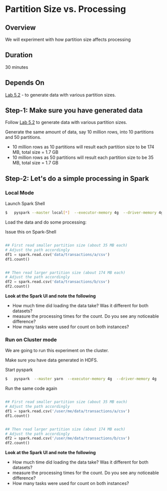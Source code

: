 <link rel='stylesheet' href='../assets/css/main.css'/>

# Partition Size vs. Processing

## Overview

We will experiment with how partition size affects processing

## Duration

30 minutes

## Depends On

[Lab 5.2](5-2_generate-data.md) - to generate data with various partition sizes.

## Step-1: Make sure you have generated data

Follow [Lab 5.2](5-2_generate-data.md) to generate data with various partition sizes.

Generate the same amount of data, say 10 million rows, into 10 partitions and 50 partitions.

- 10 million rows as 10 partitions will result each partition size to be 174 MB,    total size = 1.7 GB
- 10 million rows as 50 partitions will result each partition size to be 35 MB,    total size = 1.7 GB

## Step-2: Let's do a simple processing in Spark

### Local Mode

Launch Spark Shell

```bash
$   pyspark --master local[*]  --executor-memory 4g  --driver-memory 4g

```

Load the data and do some processing:

Issue this on Spark-Shell

```python

## First read smaller partition size (about 35 MB each)
# Adjust the path accordingly
df1 = spark.read.csv('data/transactions/a/csv')
df1.count()


## Then read larger partition size (about 174 MB each)
# Adjust the path accordingly
df2 = spark.read.csv('data/transactions/b/csv')
df2.count()
```

**Look at the Spark UI and note the following**

- How much time did loading the data take?  Was it different for both datasets?
- measure the processing times for the count.  Do you see any noticeable difference?
- How many tasks were used for count on both instances?

### Run on Cluster mode

We are going to run this experiment on the cluster.  

Make sure you have data generated in HDFS.

Start pyspark

```bash
$   pyspark  --master yarn  --executor-memory 4g  --driver-memory 4g
```

Run the same code again

```python

## First read smaller partition size (about 35 MB each)
# Adjust the path accordingly
df1 = spark.read.csv('/user/me/data/transactions/a/csv')
df1.count()


## Then read larger partition size (about 174 MB each)
# Adjust the path accordingly
df2 = spark.read.csv('/user/me/data/transactions/b/csv')
df2.count()
```

**Look at the Spark UI and note the following**

- How much time did loading the data take?  Was it different for both datasets?
- measure the processing times for the count.  Do you see any noticeable difference?
- How many tasks were used for count on both instances?
